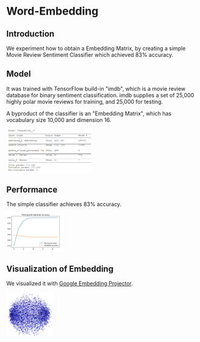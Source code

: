 # Word-Embedding

## Introduction

We experiment how to obtain a Embedding Matrix, by creating a simple Movie Review Sentiment Classifier which achieved 83% accuracy.

## Model

It was trained with TensorFlow build-in "imdb", which is a movie review database for binary sentiment classification.
imdb supplies a set of 25,000 highly polar movie reviews for training, and 25,000 for testing.

A byproduct of the classifier is an "Embedding Matrix",
which has vocabulary size 10,000 and dimension 16.

<img src="https://github.com/yuhang2685/Word-Embedding/blob/main/model.png" width="45%">

## Performance

The simple classifier achieves 83% accuracy.

<img src="https://github.com/yuhang2685/Word-Embedding/blob/main/MovieReview-Accuracy.png" width="30%">

## Visualization of Embedding

We visualized it with [Google Embedding Projector](https://projector.tensorflow.org/).

<img src="https://github.com/yuhang2685/Word-Embedding/blob/main/embedding-imdb.png" width="25%">
